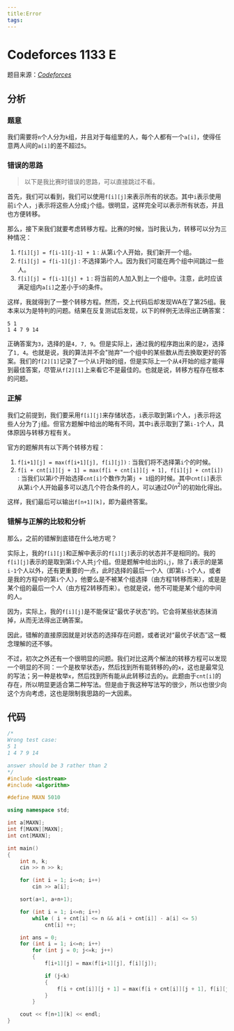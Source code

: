 ```yaml
---
title:Error
tags:
---
```


<!-- K Balanced Teams -->

# Codeforces 1133 E

<!--more-->

题目来源：[_Codeforces_](https://codeforces.com/contest/1133/problem/E)

## 分析

### 题意

我们需要将`n`个人分为`k`组，并且对于每组里的人，每个人都有一个`a[i]`，使得任意两人间的`a[i]`的差不超过`5`。

### 错误的思路

> 以下是我比赛时错误的思路，可以直接跳过不看。

首先，我们可以看到，我们可以使用`f[i][j]`来表示所有的状态。其中`i`表示使用前`i`个人，`j`表示将这些人分成`j`个组。很明显，这样完全可以表示所有状态，并且也方便转移。

那么，接下来我们就要考虑转移方程。比赛的时候，当时我认为，转移可以分为三种情况：

1. `f[i][j] = f[i-1][j-1] + 1` : 从第`i`个人开始，我们新开一个组。
2. `f[i][j] = f[i-1][j]` : 不选择第$i$个人。因为我们可能在两个组中间跳过一些人。
3. `f[i][j] = f[i-1][j] + 1` : 将当前的人加入到上一个组中。注意，此时应该满足组内`a[i]`之差小于`5`的条件。

这样，我就得到了一整个转移方程。然而，交上代码后却发现WA在了第25组。我本来以为是特判的问题。结果在反复测试后发现，以下的样例无法得出正确答案：

```
5 1
1 4 7 9 14
```

正确答案为`3`，选择的是`4, 7, 9`。但是实际上，通过我的程序跑出来的是`2`，选择了`1, 4`。也就是说，我的算法并不会"抛弃"一个组中的某些数从而去换取更好的答案。我们的`f[2][1]`记录了一个从`1`开始的组，但是实际上一个从`4`开始的组才能得到最佳答案，尽管从`f[2][1]`上来看它不是最佳的。也就是说，转移方程存在根本的问题。

### 正解

我们之前提到，我们要采用`f[i][j]`来存储状态，`i`表示取到第`i`个人，`j`表示将这些人分为了`j`组。但官方题解中给出的略有不同，其中`i`表示取到了第`i-1`个人，具体原因与转移方程有关。

官方的题解共有以下两个转移方程：

1. `f[i+1][j] = max(f[i+1][j], f[i][j])` : 当我们将不选择第`i`个的时候。
2. `f[i + cnt[i]][j + 1] = max(f[i + cnt[i]][j + 1], f[i][j] + cnt[i])` : 当我们以第$i$个开始选择`cnt[i]`个数作为第`j + 1`组的时候。其中`cnt[i]`表示从第`i`个人开始最多可以选几个符合条件的人，可以通过$O(n^2)$的初始化得出。

这样，我们最后可以输出`f[n+1][k]`，即为最终答案。

### 错解与正解的比较和分析

那么，之前的错解到底错在什么地方呢？

实际上，我的`f[i][j]`和正解中表示的`f[i][j]`表示的状态并不是相同的。我的`f[i][j]`表示的是取到第`i`个人共`j`个组。但是题解中给出的`i`,`j`，除了`i`表示的是第`i-1`个人以外，还有更重要的一点，此时选择的最后一个人（即第`i-1`个人，或者是我的方程中的第`i`个人），他要么是不被某个组选择（由方程1转移而来），或是是某个组的最后一个人（由方程2转移而来）。也就是说，他不可能是某个组的中间的人。

因为，实际上，我的`f[i][j]`是不能保证“最优子状态”的。它会将某些状态抹消掉，从而无法得出正确答案。

因此，错解的直接原因就是对状态的选择存在问题，或者说对“最优子状态”这一概念理解的还不够。

不过，初次之外还有一个很明显的问题。我们对比这两个解法的转移方程可以发现一个明显的不同：一个是枚举状态`y`，然后找到所有能转移的`y`的`x`，这也是最常见的写法；另一种是枚举`x`，然后找到所有能从此转移过去的`y`。此题由于`cnt[i]`的存在，所以明显更适合第二种写法。但是由于我这种写法写的很少，所以也很少向这个方向考虑，这也是限制我思路的一大因素。

## 代码

```C++
/*
Wrong test case:
5 1
1 4 7 9 14

answer should be 3 rather than 2
*/
#include <iostream>
#include <algorithm>

#define MAXN 5010

using namespace std;

int a[MAXN];
int f[MAXN][MAXN];
int cnt[MAXN];

int main()
{
    int n, k;
    cin >> n >> k;

    for (int i = 1; i<=n; i++) 
        cin >> a[i];

    sort(a+1, a+n+1);

    for (int i = 1; i<=n; i++)
        while ( i + cnt[i] <= n && a[i + cnt[i]] - a[i] <= 5)
            cnt[i] ++;

    int ans = 0;
    for (int i = 1; i<=n; i++)
        for (int j = 0; j<=k; j++)
        {
            f[i+1][j] = max(f[i+1][j], f[i][j]);

            if (j<k)
            {
                f[i + cnt[i]][j + 1] = max(f[i + cnt[i]][j + 1], f[i][j] + cnt[i]);
            }
        }

    cout << f[n+1][k] << endl;
}
```